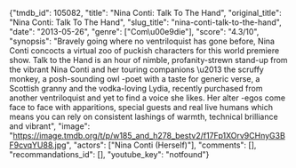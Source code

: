 {"tmdb_id": 105082, "title": "Nina Conti: Talk To The Hand", "original_title": "Nina Conti: Talk To The Hand", "slug_title": "nina-conti-talk-to-the-hand", "date": "2013-05-26", "genre": ["Com\u00e9die"], "score": "4.3/10", "synopsis": "Bravely going where no ventriloquist has gone before, Nina Conti concocts a virtual zoo of puckish characters for this world premiere show. Talk to the Hand is an hour of nimble, profanity-strewn stand-up from the vibrant Nina Conti and her touring companions \u2013 the scruffy monkey, a posh-sounding owl -poet with a taste for generic verse, a Scottish granny and the vodka-loving Lydia, recently purchased from another ventriloquist and yet to find a voice she likes. Her alter -egos come face to face with apparitions, special guests and real live humans which means you can rely on consistent lashings of warmth, technical brilliance and vibrant", "image": "https://image.tmdb.org/t/p/w185_and_h278_bestv2/f17Fp1XOrv9CHnyG3BF9cvqYU88.jpg", "actors": ["Nina Conti (Herself)"], "comments": [], "recommandations_id": [], "youtube_key": "notfound"}